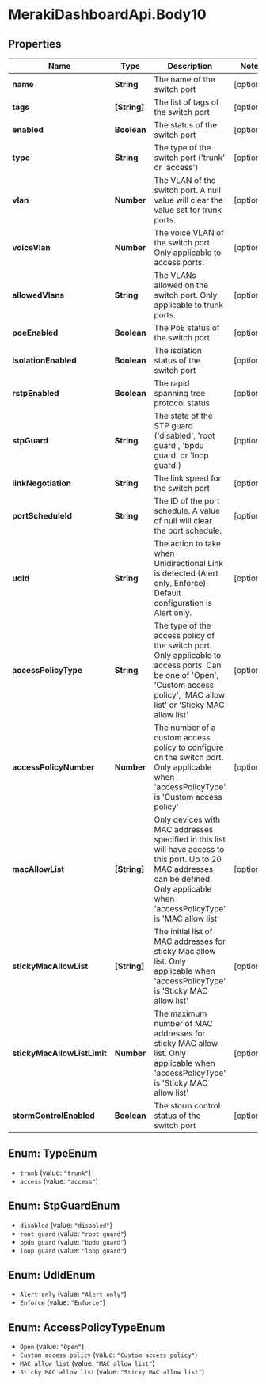# MerakiDashboardApi.Body10

## Properties
Name | Type | Description | Notes
------------ | ------------- | ------------- | -------------
**name** | **String** | The name of the switch port | [optional] 
**tags** | **[String]** | The list of tags of the switch port | [optional] 
**enabled** | **Boolean** | The status of the switch port | [optional] 
**type** | **String** | The type of the switch port (&#x27;trunk&#x27; or &#x27;access&#x27;) | [optional] 
**vlan** | **Number** | The VLAN of the switch port. A null value will clear the value set for trunk ports. | [optional] 
**voiceVlan** | **Number** | The voice VLAN of the switch port. Only applicable to access ports. | [optional] 
**allowedVlans** | **String** | The VLANs allowed on the switch port. Only applicable to trunk ports. | [optional] 
**poeEnabled** | **Boolean** | The PoE status of the switch port | [optional] 
**isolationEnabled** | **Boolean** | The isolation status of the switch port | [optional] 
**rstpEnabled** | **Boolean** | The rapid spanning tree protocol status | [optional] 
**stpGuard** | **String** | The state of the STP guard (&#x27;disabled&#x27;, &#x27;root guard&#x27;, &#x27;bpdu guard&#x27; or &#x27;loop guard&#x27;) | [optional] 
**linkNegotiation** | **String** | The link speed for the switch port | [optional] 
**portScheduleId** | **String** | The ID of the port schedule. A value of null will clear the port schedule. | [optional] 
**udld** | **String** | The action to take when Unidirectional Link is detected (Alert only, Enforce). Default configuration is Alert only. | [optional] 
**accessPolicyType** | **String** | The type of the access policy of the switch port. Only applicable to access ports. Can be one of &#x27;Open&#x27;, &#x27;Custom access policy&#x27;, &#x27;MAC allow list&#x27; or &#x27;Sticky MAC allow list&#x27; | [optional] 
**accessPolicyNumber** | **Number** | The number of a custom access policy to configure on the switch port. Only applicable when &#x27;accessPolicyType&#x27; is &#x27;Custom access policy&#x27; | [optional] 
**macAllowList** | **[String]** | Only devices with MAC addresses specified in this list will have access to this port. Up to 20 MAC addresses can be defined. Only applicable when &#x27;accessPolicyType&#x27; is &#x27;MAC allow list&#x27; | [optional] 
**stickyMacAllowList** | **[String]** | The initial list of MAC addresses for sticky Mac allow list. Only applicable when &#x27;accessPolicyType&#x27; is &#x27;Sticky MAC allow list&#x27; | [optional] 
**stickyMacAllowListLimit** | **Number** | The maximum number of MAC addresses for sticky MAC allow list. Only applicable when &#x27;accessPolicyType&#x27; is &#x27;Sticky MAC allow list&#x27; | [optional] 
**stormControlEnabled** | **Boolean** | The storm control status of the switch port | [optional] 

<a name="TypeEnum"></a>
## Enum: TypeEnum

* `trunk` (value: `"trunk"`)
* `access` (value: `"access"`)


<a name="StpGuardEnum"></a>
## Enum: StpGuardEnum

* `disabled` (value: `"disabled"`)
* `root guard` (value: `"root guard"`)
* `bpdu guard` (value: `"bpdu guard"`)
* `loop guard` (value: `"loop guard"`)


<a name="UdldEnum"></a>
## Enum: UdldEnum

* `Alert only` (value: `"Alert only"`)
* `Enforce` (value: `"Enforce"`)


<a name="AccessPolicyTypeEnum"></a>
## Enum: AccessPolicyTypeEnum

* `Open` (value: `"Open"`)
* `Custom access policy` (value: `"Custom access policy"`)
* `MAC allow list` (value: `"MAC allow list"`)
* `Sticky MAC allow list` (value: `"Sticky MAC allow list"`)

